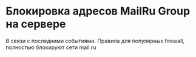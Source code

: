 # Блокировка адресов MailRu Group на сервере
В связи с последними событиями. Правила для популярных firewall, полностью блокируют сети mail.ru
